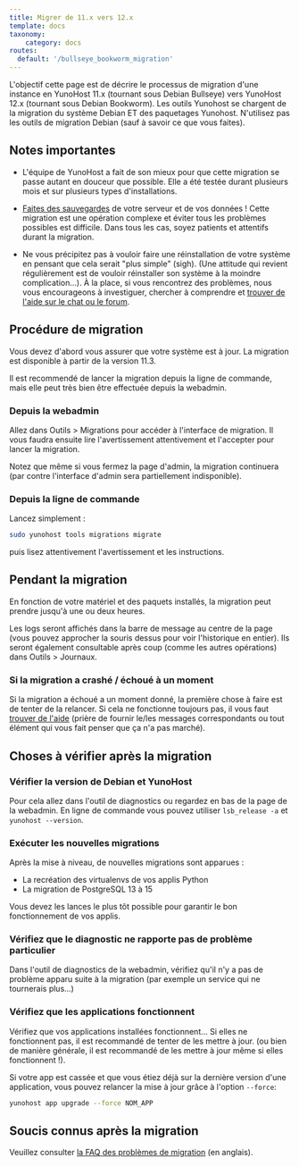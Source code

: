 ```yaml
---
title: Migrer de 11.x vers 12.x
template: docs
taxonomy:
    category: docs
routes:
  default: '/bullseye_bookworm_migration'
---
```


L'objectif cette page est de décrire le processus de migration d'une instance en YunoHost 11.x (tournant sous Debian Bullseye) vers YunoHost 12.x (tournant sous Debian Bookworm). Les outils Yunohost se chargent de la migration du système Debian ET des paquetages Yunohost. N'utilisez pas les outils de migration Debian (sauf à savoir ce que vous faites).

## Notes importantes

- L'équipe de YunoHost a fait de son mieux pour que cette migration se passe autant en douceur que possible. Elle a été testée durant plusieurs mois et sur plusieurs types d'installations.

- [Faites des sauvegardes](/backup) de votre serveur et de vos données ! Cette migration est une opération complexe et éviter tous les problèmes possibles est difficile. Dans tous les cas, soyez patients et attentifs durant la migration.

- Ne vous précipitez pas à vouloir faire une réinstallation de votre système en pensant que cela serait "plus simple" (sigh). (Une attitude qui revient régulièrement est de vouloir réinstaller son système à la moindre complication...). À la place, si vous rencontrez des problèmes, nous vous encourageons à investiguer, chercher à comprendre et [trouver de l'aide sur le chat ou le forum](/help).

## Procédure de migration

Vous devez d'abord vous assurer que votre système est à jour. La migration est disponible à partir de la version 11.3.

Il est recommendé de lancer la migration depuis la ligne de commande, mais elle peut très bien être effectuée depuis la webadmin.

### Depuis la webadmin

Allez dans Outils > Migrations pour accéder à l'interface de migration. Il vous faudra ensuite lire l'avertissement attentivement et l'accepter pour lancer la migration.

Notez que même si vous fermez la page d'admin, la migration continuera (par contre l'interface d'admin sera partiellement indisponible).

### Depuis la ligne de commande

Lancez simplement :

```bash
sudo yunohost tools migrations migrate
```

puis lisez attentivement l'avertissement et les instructions.

## Pendant la migration

En fonction de votre matériel et des paquets installés, la migration peut prendre jusqu'à une ou deux heures.

Les logs seront affichés dans la barre de message au centre de la page (vous pouvez approcher la souris dessus pour voir l'historique en entier). Ils seront également consultable après coup (comme les autres opérations) dans Outils > Journaux.

### Si la migration a crashé / échoué à un moment

Si la migration a échoué a un moment donné, la première chose à faire est de tenter de la relancer. Si cela ne fonctionne toujours pas, il vous faut [trouver de l'aide](/help) (prière de fournir le/les messages correspondants ou tout élément qui vous fait penser que ça n'a pas marché).

## Choses à vérifier après la migration

### Vérifier la version de Debian et YunoHost

Pour cela allez dans l'outil de diagnostics ou regardez en bas de la page de la webadmin. En ligne de commande vous pouvez utiliser `lsb_release -a` et `yunohost --version`.

### Exécuter les nouvelles migrations

Après la mise à niveau, de nouvelles migrations sont apparues :

- La recréation des virtualenvs de vos applis Python
- La migration de PostgreSQL 13 à 15

Vous devez les lances le plus tôt possible pour garantir le bon fonctionnement de vos applis.

### Vérifiez que le diagnostic ne rapporte pas de problème particulier

Dans l'outil de diagnostics de la webadmin, vérifiez qu'il n'y a pas de problème apparu suite à la migration (par exemple un service qui ne tournerais plus...)

### Vérifiez que les applications fonctionnent

Vérifiez que vos applications installées fonctionnent... Si elles ne fonctionnent pas, il est recommandé de tenter de les mettre à jour. (ou bien de manière générale, il est recommandé de les mettre à jour même si elles fonctionnent !).

Si votre app est cassée et que vous étiez déjà sur la dernière version d'une application, vous pouvez relancer la mise à jour grâce à l'option `--force`:

```bash
yunohost app upgrade --force NOM_APP
```

## Soucis connus après la migration

Veuillez consulter [la FAQ des problèmes de migration](/bookworm_migration_issues_faq) (en anglais).
